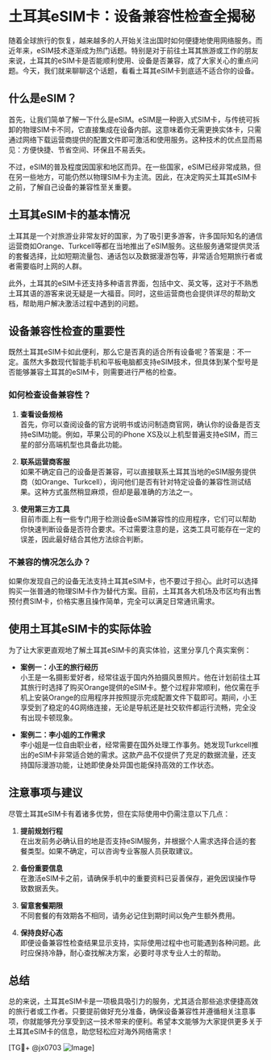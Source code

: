# 土耳其eSIM卡：设备兼容性检查全揭秘

随着全球旅行的恢复，越来越多的人开始关注出国时如何便捷地使用网络服务。而近年来，eSIM技术逐渐成为热门话题。特别是对于前往土耳其旅游或工作的朋友来说，土耳其的eSIM卡是否能顺利使用、设备是否兼容，成了大家关心的重点问题。今天，我们就来聊聊这个话题，看看土耳其eSIM卡到底适不适合你的设备。

## 什么是eSIM？

首先，让我们简单了解一下什么是eSIM。eSIM是一种嵌入式SIM卡，与传统可拆卸的物理SIM卡不同，它直接集成在设备内部。这意味着你无需更换实体卡，只需通过网络下载运营商提供的配置文件即可激活和使用服务。这种技术的优点显而易见：方便快捷、节省空间、环保且不易丢失。

不过，eSIM的普及程度因国家和地区而异。在一些国家，eSIM已经非常成熟，但在另一些地方，可能仍然以物理SIM卡为主流。因此，在决定购买土耳其eSIM卡之前，了解自己设备的兼容性至关重要。

## 土耳其eSIM卡的基本情况

土耳其是一个对旅游业非常友好的国家，为了吸引更多游客，许多国际知名的通信运营商如Orange、Turkcell等都在当地推出了eSIM服务。这些服务通常提供灵活的套餐选择，比如短期流量包、通话包以及数据漫游包等，非常适合短期旅行者或者需要临时上网的人群。

此外，土耳其的eSIM卡还支持多种语言界面，包括中文、英文等，这对于不熟悉土耳其语的游客来说无疑是一大福音。同时，这些运营商也会提供详尽的帮助文档，帮助用户解决激活过程中遇到的问题。

## 设备兼容性检查的重要性

既然土耳其eSIM卡如此便利，那么它是否真的适合所有设备呢？答案是：不一定。虽然大多数现代智能手机和平板电脑都支持eSIM技术，但具体到某个型号是否能够兼容土耳其的eSIM卡，则需要进行严格的检查。

### 如何检查设备兼容性？

1. **查看设备规格**  
   首先，你可以查阅设备的官方说明书或访问制造商官网，确认你的设备是否支持eSIM功能。例如，苹果公司的iPhone XS及以上机型普遍支持eSIM，而三星的部分高端机型也具备此功能。

2. **联系运营商客服**  
   如果不确定自己的设备是否兼容，可以直接联系土耳其当地的eSIM服务提供商（如Orange、Turkcell），询问他们是否有针对特定设备的兼容性测试结果。这种方式虽然稍显麻烦，但却是最准确的方法之一。

3. **使用第三方工具**  
   目前市面上有一些专门用于检测设备eSIM兼容性的应用程序，它们可以帮助你快速判断设备是否符合要求。不过需要注意的是，这类工具可能存在一定的误差，因此最好结合其他方法综合判断。

### 不兼容的情况怎么办？

如果你发现自己的设备无法支持土耳其eSIM卡，也不要过于担心。此时可以选择购买一张普通的物理SIM卡作为替代方案。目前，土耳其各大机场及市区均有出售预付费SIM卡，价格实惠且操作简单，完全可以满足日常通讯需求。

## 使用土耳其eSIM卡的实际体验

为了让大家更直观地了解土耳其eSIM卡的真实体验，这里分享几个真实案例：

- **案例一：小王的旅行经历**  
  小王是一名摄影爱好者，经常往返于国内外拍摄风景照片。他在计划前往土耳其旅行时选择了购买Orange提供的eSIM卡。整个过程非常顺利，他仅需在手机上安装Orange的应用程序并按照提示完成配置文件下载即可。期间，小王享受到了稳定的4G网络连接，无论是导航还是社交软件都运行流畅，完全没有出现卡顿现象。

- **案例二：李小姐的工作需求**  
  李小姐是一位自由职业者，经常需要在国外处理工作事务。她发现Turkcell推出的eSIM卡非常适合她的需求。这款产品不仅提供了充足的数据流量，还支持国际漫游功能，让她即使身处异国也能保持高效的工作状态。

## 注意事项与建议

尽管土耳其eSIM卡有着诸多优势，但在实际使用中仍需注意以下几点：

1. **提前规划行程**  
   在出发前务必确认目的地是否支持eSIM服务，并根据个人需求选择合适的套餐类型。如果不确定，可以咨询专业客服人员获取建议。

2. **备份重要信息**  
   在激活eSIM卡之前，请确保手机中的重要资料已妥善保存，避免因误操作导致数据丢失。

3. **留意套餐期限**  
   不同套餐的有效期各不相同，请务必记住到期时间以免产生额外费用。

4. **保持良好心态**  
   即便设备兼容性检查结果显示支持，实际使用过程中也可能遇到各种问题。此时应保持冷静，耐心查找解决方案，必要时寻求专业人士的帮助。

## 总结

总的来说，土耳其eSIM卡是一项极具吸引力的服务，尤其适合那些追求便捷高效的旅行者或工作者。只要提前做好充分准备，确保设备兼容性并遵循相关注意事项，你就能够充分享受到这一技术带来的便利。希望本文能够为大家提供更多关于土耳其eSIM卡的信息，助您轻松应对海外网络需求！

[TG💪+ @jx0703 ![Image](https://github.com/user-attachments/assets/dbca1d08-cadb-493c-b0ec-ad6f7a83f270)]